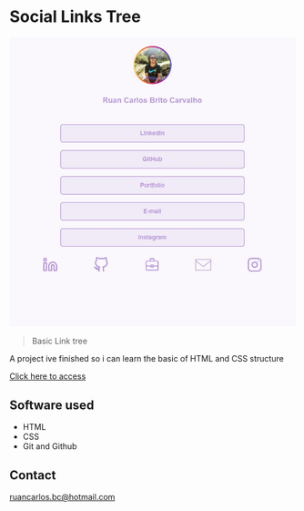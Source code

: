 # Social Links Tree

![preview](./.github/preview.png)

> Basic Link tree

A project ive finished so i can learn the basic of HTML and CSS structure

[Click here to access](https://ruan-carlos98.github.io/Social-Links)

## Software used

- HTML
- CSS
- Git and Github

## Contact

ruancarlos.bc@hotmail.com